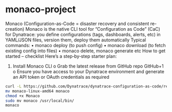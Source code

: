 # monaco-project

Monaco (Configuration-as-Code = disaster recovery and consistent re-creation)
Monaco is the native CLI tool for “Configuration as Code” (CaC) for Dynatrace: you define configurations (tags, dashboards, alerts, etc) in YAML/JSON files, version them, deploy them automatically
Typical commands:
•	monaco deploy (to push config)
•	monaco download (to fetch existing config into files)
•	monaco delete, monaco generate etc
How to get started – checklist
Here’s a step‐by‐step starter plan:
1.	Install Monaco CLI
o	Grab the latest release from GitHub repo GitHub+1
o	Ensure you have access to your Dynatrace environment and generate an API token or OAuth credentials as required
```bash
curl -L https://github.com/Dynatrace/dynatrace-configuration-as-code/releases/latest/download/monaco-linux-amd64 -o monaco-linux-amd64
mv monaco-linux-amd64 monaco
chmod +x Monaco
sudo mv monaco /usr/local/bin/
monaco
```
